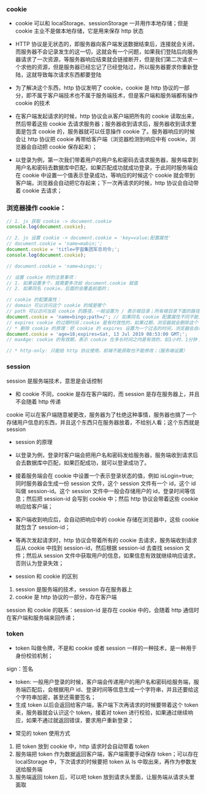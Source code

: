 ### cookie

+ cookie 可以和 localStorage、sessionStorage 一并用作本地存储；但是 cookie 主业不是做本地存储，它是用来保存 http 状态

- HTTP 协议是无状态的，即服务器向客户端发送数据结束后，连接就会关闭，而服务器不会记录发生的这一切，这就会有一个问题，如果我们登陆后向服务器请求了一次资源，等服务器响应结束就会链接断开，但是我们第二次请求一个求他的资源，但是服务器已经忘记了已经登陆过，所以服务器要求你重新登陆，这就导致每次请求东西都要登陆

- 为了解决这个东西，http 协议发明了 cookie，cookie 是 http 协议的一部分，即不属于客户端技术也不属于服务端技术，但是客户端和服务端都有操作 cookie 的技术

- 在客户端发起请求的时候，http 协议会从客户端把所有的 cookie 读取出来，然后带着这些 cookie 去请求服务器；服务器收到请求后，服务器收到请求里面是包含 cookie 的，服务器就可以任意操作 cookie 了。服务器响应的时候会让 http 协议把 cookie 再带给客户端（浏览器检测到响应中有 cookie，浏览器会自动把 cookie 保存起来）；

-  以登录为例，第一次我们带着用户的用户名和密码去请求服务器，服务端拿到用户名和密码去数据库中匹配，如果匹配成功就成功登录，于此同时服务端会在 cookie 中设置一个值表示登录成功，等响应的时候这个 cookie 就会带到客户端，浏览器会自动把它存起来；下一次再请求的时候，http 协议会自动带着 cookie 去请求；


### 浏览器操作 cookie：
```javascript
// 1. js 获取 cookie -> document.cookie
console.log(document.cookie);

// 2. js 设置 cookie -> document.cookie = 'key=value;配置属性'
// document.cookie = 'name=mabin;';
document.cookie = 'title=宇宙集团军总司令;';
console.log(document.cookie);

// document.cookie = 'name=bingo;';

// 设置 cookie 时的注意事项：
// 1. 如果设置多个，就需要多次给 document.cookie 赋值
// 2. 如果同名 cookie，后面的会覆盖前面的；

// cookie 的配置属性：
// domain 可以访问这个 cookie 的域是哪个
// path 可以访问当前 cookie 的路径，一般设置为 / 表示根目录；所有根目录下面的路径都能访问这个 cookie；
document.cookie = 'name=bingo;path=/'; // 如果同名 cookie 配置属性不同不能互相覆盖；
// expires cookie 的过期时间；cookie 是有时效性的，如果过期，浏览器就会删除这个 cookie；expires 的值是一个 GMT 时间；
// * 删除 cookie 的原理：把 cookie 的 expires 设置为一个过去的时间，浏览器会自动删了它；
document.cookie = 'age=18;expires=Sat, 13 Jul 2019 08:53:00 GMT;';
// maxAge: cookie 的有效期，表示 cookie 在多长时间之内是有效的，如1小时，1分钟；单位是 ms；（服务端设置的）

// * http-only: 只能给 http 协议使用，前端不能获取也不能修改；（服务端设置）
```

### session

session 是服务端技术，意思是会话控制

+ 和 cookie 不同，cookie 是存在客户端的，而 session 是存在服务器上，并且不会随着 http 传递

cookie 可以在客户端随意被更改，服务器为了杜绝这种事情，服务器也搞了一个存储用户信息的东西，并且这个东西只在服务器放着，不给别人看；这个东西就是 session

+ session 的原理

- 以登录为例，登录时客户端会把用户名和密码发给服务器，服务端收到请求后会去数据库中匹配，如果匹配成功，就可以登录成功了。

- 接着服务端会在 cookie 中设置一个表示登录状态的值，例如 isLogin=true; 同时服务器会生成一份 session 文件，这个 session 文件有一个 id，这个 id 叫做 session-id。这个 session 文件中一般会存储用户的 id，登录时间等信息；然后把 session-id 会写到 cookie 中；然后 http 协议会带着这些 cookie 响应给客户端；

- 客户端收到响应后，会自动把响应中的 cookie 存储在浏览器中，这些 cookie 就包含了 session-id；

- 等再次发起请求时，http 协议会带着所有的 cookie 去请求，服务端收到请求后从 cookie 中找到 session-id，然后根据 session-id 去查找 session 文件；然后从 session 文件中获取用户的信息，如果信息有效就继续响应请求，否则认为登录失效；

+ session 和 cookie 的区别

1. session 是服务端的技术，session 存在服务器上
2. cookie 是 http 协议的一部分，存在客户端

session 和 cookie 的联系：session-id 是存在 cookie 中的，会随着 http 通信时在客户端和服务端来回传递；

### token

+ token 叫做令牌，不是和 cookie 或者 session 一样的一种技术，是一种用于身份校验机制；

sign：签名

- token: 一般用户登录的时候，客户端会传递用户的用户名和密码给服务端，服务端匹配后，会根据用户 id、登录时间等信息生成一个字符串，并且还要给这个字符串加密，甚至还需要签名；
- 生成 token 以后会返回给客户端，客户端下次再请求的时候要带着这个 token 来，服务器就会认识这个 token，接着对 token 进行校验，如果通过继续响应，如果不通过就返回错误，要求用户重新登录；

+ 常见的 token 使用方式
1. 把 token 放到 cookie 中，http 请求时会自动带着 token
2. 服务端把 token 作为数据返回客户端，客户端需要手动保存 token；可以存在 localStorage 中，下次请求的时候要把 token 从 ls 中取出来，再作为参数发送给服务端
3. 服务端返回 token 后，可以吧 token 放到请求头里面，让服务端从请求头里面取 